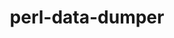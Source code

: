 ---
title: "perl-data-dumper"
layout: cache
categories: [package, develop]
meta: {"compilers": ["gcc@10.2.1", "gcc@11.1.0", "gcc@11.4.0", "gcc@7.5.0", "gcc@9.4.0", "none"], "num_specs": 66, "num_specs_by_stack": {"build_systems": 6, "data-vis-sdk": 5, "developer-tools": 2, "developer-tools-aarch64-linux-gnu": 6, "developer-tools-darwin": 4, "developer-tools-manylinux2014": 1, "developer-tools-x86_64_v3-linux-gnu": 6, "e4s": 11, "e4s-neoverse_v1": 2, "e4s-power": 1, "e4s-rocm-external": 6, "gpu-tests": 7, "hep": 10, "ml-darwin-aarch64-mps": 4, "ml-linux-aarch64-cpu": 6, "ml-linux-aarch64-cuda": 6, "ml-linux-x86_64-cpu": 5, "ml-linux-x86_64-cuda": 5, "ml-linux-x86_64-rocm": 5, "root": 66, "tutorial": 6}, "oss": ["centos7", "rhel8", "sequoia", "ubuntu18.04", "ubuntu20.04", "ubuntu22.04", "ubuntu24.04"], "platforms": ["darwin", "linux"], "stacks": ["build_systems", "data-vis-sdk", "developer-tools", "developer-tools-aarch64-linux-gnu", "developer-tools-darwin", "developer-tools-manylinux2014", "developer-tools-x86_64_v3-linux-gnu", "e4s", "e4s-neoverse_v1", "e4s-power", "e4s-rocm-external", "gpu-tests", "hep", "ml-darwin-aarch64-mps", "ml-linux-aarch64-cpu", "ml-linux-aarch64-cuda", "ml-linux-x86_64-cpu", "ml-linux-x86_64-cuda", "ml-linux-x86_64-rocm", "root", "tutorial"], "targets": ["aarch64", "neoverse_v1", "ppc64le", "x86_64_v3"], "versions": ["2.173"]}
spec_details: [{"compiler": "none", "hash": "35xcvhctwbdabb3mdpgnuws7eqwbsrui", "os": "ubuntu20.04", "platform": "linux", "size": "-", "stacks": ["data-vis-sdk", "root"], "target": "x86_64_v3", "variants": ["build_system=perl"], "versions": ["2.173"]}, {"compiler": "gcc@9.4.0", "hash": "3iwlajtdcayetizib7f2ahldjjjbucjt", "os": "ubuntu20.04", "platform": "linux", "size": "-", "stacks": ["e4s-power", "root"], "target": "ppc64le", "variants": ["build_system=perl"], "versions": ["2.173"]}, {"compiler": "none", "hash": "3qrobpkvodsotfzcyjcgweyqt2hsnmjl", "os": "ubuntu22.04", "platform": "linux", "size": "-", "stacks": ["e4s", "root"], "target": "x86_64_v3", "variants": ["build_system=perl"], "versions": ["2.173"]}, {"compiler": "gcc@11.1.0", "hash": "3wd3wfslgr4wevg3a4mzgkyutmr6rtde", "os": "ubuntu20.04", "platform": "linux", "size": "-", "stacks": ["gpu-tests", "root"], "target": "x86_64_v3", "variants": ["build_system=perl"], "versions": ["2.173"]}, {"compiler": "none", "hash": "3x7wpfwudnn7ulkbijntrkfnzt5lv2ci", "os": "ubuntu22.04", "platform": "linux", "size": "-", "stacks": ["e4s", "root"], "target": "x86_64_v3", "variants": ["build_system=perl"], "versions": ["2.173"]}, {"compiler": "none", "hash": "45dmsmxj44xlxgqty67mc6wrmshc24ot", "os": "rhel8", "platform": "linux", "size": "-", "stacks": ["developer-tools-aarch64-linux-gnu", "root"], "target": "aarch64", "variants": ["build_system=perl"], "versions": ["2.173"]}, {"compiler": "none", "hash": "4j7xixkjgcwra5bmngcrkmfjftx26usk", "os": "ubuntu22.04", "platform": "linux", "size": "-", "stacks": ["hep", "root"], "target": "x86_64_v3", "variants": ["build_system=perl"], "versions": ["2.173"]}, {"compiler": "none", "hash": "5bdigwnrmsya3qghg46pi7au4ot3vkvm", "os": "ubuntu24.04", "platform": "linux", "size": "-", "stacks": ["ml-linux-aarch64-cpu", "ml-linux-aarch64-cuda", "root"], "target": "aarch64", "variants": ["build_system=perl"], "versions": ["2.173"]}, {"compiler": "none", "hash": "5ulcve6bijwqflnoouv4opfjql7rghy3", "os": "ubuntu22.04", "platform": "linux", "size": "-", "stacks": ["e4s", "root"], "target": "x86_64_v3", "variants": ["build_system=perl"], "versions": ["2.173"]}, {"compiler": "none", "hash": "6q77ts3ou5lepewturmffzp7vnvb6lrx", "os": "ubuntu18.04", "platform": "linux", "size": "-", "stacks": ["build_systems", "root"], "target": "x86_64_v3", "variants": ["build_system=perl"], "versions": ["2.173"]}, {"compiler": "none", "hash": "7gwd22ykyhy52yboe26rvwhcbhwjev5t", "os": "ubuntu24.04", "platform": "linux", "size": "-", "stacks": ["ml-linux-aarch64-cpu", "ml-linux-aarch64-cuda", "root"], "target": "aarch64", "variants": ["build_system=perl"], "versions": ["2.173"]}, {"compiler": "none", "hash": "7zpl334w2zcnaq2qjimz2iuhu4ahchep", "os": "rhel8", "platform": "linux", "size": "-", "stacks": ["developer-tools-aarch64-linux-gnu", "root"], "target": "aarch64", "variants": ["build_system=perl"], "versions": ["2.173"]}, {"compiler": "none", "hash": "als3u3zv52cwwvefmnxiqivescfm7vwe", "os": "ubuntu22.04", "platform": "linux", "size": "-", "stacks": ["e4s", "e4s-rocm-external", "hep", "root", "tutorial"], "target": "x86_64_v3", "variants": ["build_system=perl"], "versions": ["2.173"]}, {"compiler": "gcc@11.1.0", "hash": "azmbjk6sgnriwr35zjxkgwfk5emh2yii", "os": "ubuntu20.04", "platform": "linux", "size": "-", "stacks": ["gpu-tests", "root"], "target": "x86_64_v3", "variants": ["build_system=perl"], "versions": ["2.173"]}, {"compiler": "gcc@11.1.0", "hash": "bok4pd7mllqdh6wylpfziw67bnuahpdm", "os": "ubuntu20.04", "platform": "linux", "size": "-", "stacks": ["gpu-tests", "root"], "target": "x86_64_v3", "variants": ["build_system=perl"], "versions": ["2.173"]}, {"compiler": "none", "hash": "dcn24sg4nxz2nxz3rmpktgozytnyz7vr", "os": "sequoia", "platform": "darwin", "size": "-", "stacks": ["developer-tools-darwin", "ml-darwin-aarch64-mps", "root"], "target": "aarch64", "variants": ["build_system=perl"], "versions": ["2.173"]}, {"compiler": "none", "hash": "dogka2tizwtmdwxr4g5wpcpyksh567og", "os": "ubuntu18.04", "platform": "linux", "size": "-", "stacks": ["build_systems", "root"], "target": "x86_64_v3", "variants": ["build_system=perl"], "versions": ["2.173"]}, {"compiler": "gcc@11.1.0", "hash": "e6mxczjqvwdowd2l4zbs42wah3hmo6ps", "os": "ubuntu20.04", "platform": "linux", "size": "-", "stacks": ["gpu-tests", "root"], "target": "x86_64_v3", "variants": ["build_system=perl"], "versions": ["2.173"]}, {"compiler": "none", "hash": "ee7quyyjl5vm5y6bixkkzosr3vxdjjnr", "os": "ubuntu24.04", "platform": "linux", "size": "-", "stacks": ["ml-linux-x86_64-cpu", "ml-linux-x86_64-cuda", "ml-linux-x86_64-rocm", "root"], "target": "x86_64_v3", "variants": ["build_system=perl"], "versions": ["2.173"]}, {"compiler": "none", "hash": "et5t2ixg3q3x4xfj4hkkekpfbkaqpqbz", "os": "ubuntu22.04", "platform": "linux", "size": "-", "stacks": ["hep", "root"], "target": "x86_64_v3", "variants": ["build_system=perl"], "versions": ["2.173"]}, {"compiler": "none", "hash": "ffohm4udgq5hpdolibln7nb73fqidpmt", "os": "centos7", "platform": "linux", "size": "-", "stacks": ["developer-tools-x86_64_v3-linux-gnu", "root"], "target": "x86_64_v3", "variants": ["build_system=perl"], "versions": ["2.173"]}, {"compiler": "none", "hash": "fjnschzuzxpe4w4flo5juf6tbdv2jck3", "os": "centos7", "platform": "linux", "size": "-", "stacks": ["developer-tools-x86_64_v3-linux-gnu", "root"], "target": "x86_64_v3", "variants": ["build_system=perl"], "versions": ["2.173"]}, {"compiler": "none", "hash": "fwjujulztqrvu2ljnnzg6f2qt6i6wflw", "os": "ubuntu22.04", "platform": "linux", "size": "-", "stacks": ["e4s", "e4s-rocm-external", "hep", "root", "tutorial"], "target": "x86_64_v3", "variants": ["build_system=perl"], "versions": ["2.173"]}, {"compiler": "none", "hash": "g44phmbwlfwabhiwuqljikrqj6mctigf", "os": "centos7", "platform": "linux", "size": "-", "stacks": ["developer-tools-x86_64_v3-linux-gnu", "root"], "target": "x86_64_v3", "variants": ["build_system=perl"], "versions": ["2.173"]}, {"compiler": "none", "hash": "gkbkjt4zt2vl2o2nfvmdbzdzya3dojdy", "os": "sequoia", "platform": "darwin", "size": "-", "stacks": ["developer-tools-darwin", "ml-darwin-aarch64-mps", "root"], "target": "aarch64", "variants": ["build_system=perl"], "versions": ["2.173"]}, {"compiler": "none", "hash": "gpkpn5e3t7il3evoxsu2kcbid3vw6zht", "os": "ubuntu24.04", "platform": "linux", "size": "-", "stacks": ["ml-linux-aarch64-cpu", "ml-linux-aarch64-cuda", "root"], "target": "aarch64", "variants": ["build_system=perl"], "versions": ["2.173"]}, {"compiler": "none", "hash": "h2safyaye2qat4vpxl5r4gqcr36hj7vb", "os": "ubuntu22.04", "platform": "linux", "size": "-", "stacks": ["e4s", "e4s-rocm-external", "hep", "root", "tutorial"], "target": "x86_64_v3", "variants": ["build_system=perl"], "versions": ["2.173"]}, {"compiler": "none", "hash": "hf5rjk6ixyqmijbf62yxcfwd6ntg73tc", "os": "ubuntu22.04", "platform": "linux", "size": "-", "stacks": ["hep", "root"], "target": "x86_64_v3", "variants": ["build_system=perl"], "versions": ["2.173"]}, {"compiler": "none", "hash": "iekhhlm45dlkf3njoazotzdgp6kucqoi", "os": "ubuntu22.04", "platform": "linux", "size": "-", "stacks": ["hep", "root"], "target": "x86_64_v3", "variants": ["build_system=perl"], "versions": ["2.173"]}, {"compiler": "none", "hash": "jtifivr3fc2gqqn5fsepi3ijjbu4jufh", "os": "ubuntu18.04", "platform": "linux", "size": "-", "stacks": ["build_systems", "root"], "target": "x86_64_v3", "variants": ["build_system=perl"], "versions": ["2.173"]}, {"compiler": "none", "hash": "le3u7mpaiam4dlmo2xr72my2stsjyejt", "os": "centos7", "platform": "linux", "size": "-", "stacks": ["developer-tools-x86_64_v3-linux-gnu", "root"], "target": "x86_64_v3", "variants": ["build_system=perl"], "versions": ["2.173"]}, {"compiler": "none", "hash": "lniidj4c3ok4tkg7zp2xvxsssifiphgx", "os": "rhel8", "platform": "linux", "size": "-", "stacks": ["developer-tools-aarch64-linux-gnu", "root"], "target": "aarch64", "variants": ["build_system=perl"], "versions": ["2.173"]}, {"compiler": "none", "hash": "lqn7lymvmtz6b353jr4wcgkidjjryruu", "os": "ubuntu18.04", "platform": "linux", "size": "-", "stacks": ["build_systems", "root"], "target": "x86_64_v3", "variants": ["build_system=perl"], "versions": ["2.173"]}, {"compiler": "gcc@11.4.0", "hash": "lx2gotkvkxp5vuxdy6wf7yhv45f2iodo", "os": "ubuntu22.04", "platform": "linux", "size": "-", "stacks": ["e4s-neoverse_v1", "root"], "target": "neoverse_v1", "variants": ["build_system=perl"], "versions": ["2.173"]}, {"compiler": "none", "hash": "mko2eoihwzsthxj57yq6bzauxjd6lzc5", "os": "ubuntu24.04", "platform": "linux", "size": "-", "stacks": ["ml-linux-aarch64-cpu", "ml-linux-aarch64-cuda", "root"], "target": "aarch64", "variants": ["build_system=perl"], "versions": ["2.173"]}, {"compiler": "none", "hash": "mqzbypz6zjd5oe6febvyy7n3og4drv5p", "os": "ubuntu24.04", "platform": "linux", "size": "-", "stacks": ["ml-linux-aarch64-cpu", "ml-linux-aarch64-cuda", "root"], "target": "aarch64", "variants": ["build_system=perl"], "versions": ["2.173"]}, {"compiler": "none", "hash": "nsertqaxfhl3zkqstukhrsrrl7qsj6wg", "os": "sequoia", "platform": "darwin", "size": "-", "stacks": ["developer-tools-darwin", "ml-darwin-aarch64-mps", "root"], "target": "aarch64", "variants": ["build_system=perl"], "versions": ["2.173"]}, {"compiler": "none", "hash": "of3h7lyvjovkhvaeicnxqvjej4jcvsv5", "os": "ubuntu20.04", "platform": "linux", "size": "-", "stacks": ["data-vis-sdk", "root"], "target": "x86_64_v3", "variants": ["build_system=perl"], "versions": ["2.173"]}, {"compiler": "gcc@7.5.0", "hash": "oqouanybfj2ca3gezkpmll2ies6htukq", "os": "ubuntu18.04", "platform": "linux", "size": "-", "stacks": ["developer-tools", "root"], "target": "x86_64_v3", "variants": ["build_system=perl"], "versions": ["2.173"]}, {"compiler": "none", "hash": "pgx4ky2f6j5tusfhpifghjnklqp77ghq", "os": "ubuntu22.04", "platform": "linux", "size": "-", "stacks": ["e4s", "root"], "target": "x86_64_v3", "variants": ["build_system=perl"], "versions": ["2.173"]}, {"compiler": "none", "hash": "pjr7pkfpcx2iky75pienierbnjrvoy3i", "os": "ubuntu22.04", "platform": "linux", "size": "-", "stacks": ["e4s", "root"], "target": "x86_64_v3", "variants": ["build_system=perl"], "versions": ["2.173"]}, {"compiler": "none", "hash": "pl3tfl3kazmjd5d664lpslja2psqbucn", "os": "ubuntu18.04", "platform": "linux", "size": "-", "stacks": ["build_systems", "root"], "target": "x86_64_v3", "variants": ["build_system=perl"], "versions": ["2.173"]}, {"compiler": "none", "hash": "pvbuoubijw6sm6aeslyrkyn4sbsgmfri", "os": "ubuntu24.04", "platform": "linux", "size": "-", "stacks": ["ml-linux-x86_64-cpu", "ml-linux-x86_64-cuda", "ml-linux-x86_64-rocm", "root"], "target": "x86_64_v3", "variants": ["build_system=perl"], "versions": ["2.173"]}, {"compiler": "none", "hash": "pzx7cnfvmlkv7wbbrl4yl3g47zyu6imd", "os": "ubuntu20.04", "platform": "linux", "size": "-", "stacks": ["data-vis-sdk", "root"], "target": "x86_64_v3", "variants": ["build_system=perl"], "versions": ["2.173"]}, {"compiler": "gcc@10.2.1", "hash": "q6muyhbjw6h3nvarqezgz3pfrlmi5m7e", "os": "centos7", "platform": "linux", "size": "-", "stacks": ["developer-tools-manylinux2014", "root"], "target": "x86_64_v3", "variants": ["build_system=perl"], "versions": ["2.173"]}, {"compiler": "none", "hash": "qe3rpcglfnpqrvns4nhb3s2miosja5xj", "os": "ubuntu22.04", "platform": "linux", "size": "-", "stacks": ["e4s", "e4s-rocm-external", "hep", "root", "tutorial"], "target": "x86_64_v3", "variants": ["build_system=perl"], "versions": ["2.173"]}, {"compiler": "none", "hash": "qknx77aecmh5jsppotwxrin2m7pd2wmf", "os": "rhel8", "platform": "linux", "size": "-", "stacks": ["developer-tools-aarch64-linux-gnu", "root"], "target": "aarch64", "variants": ["build_system=perl"], "versions": ["2.173"]}, {"compiler": "none", "hash": "ql73w6kketkybyo6hiikkizl2iydbbbt", "os": "ubuntu24.04", "platform": "linux", "size": "-", "stacks": ["ml-linux-x86_64-cpu", "ml-linux-x86_64-cuda", "ml-linux-x86_64-rocm", "root"], "target": "x86_64_v3", "variants": ["build_system=perl"], "versions": ["2.173"]}, {"compiler": "none", "hash": "qonwxvfydmnihnqb3husshno35quw6ob", "os": "ubuntu20.04", "platform": "linux", "size": "-", "stacks": ["data-vis-sdk", "root"], "target": "x86_64_v3", "variants": ["build_system=perl"], "versions": ["2.173"]}, {"compiler": "none", "hash": "rjek23geffc2g4wpd5nqcotdmwblx6we", "os": "ubuntu18.04", "platform": "linux", "size": "-", "stacks": ["build_systems", "root"], "target": "x86_64_v3", "variants": ["build_system=perl"], "versions": ["2.173"]}, {"compiler": "none", "hash": "s3exv5ceild2j2lmempt5dammrbjbtaa", "os": "ubuntu20.04", "platform": "linux", "size": "-", "stacks": ["data-vis-sdk", "root"], "target": "x86_64_v3", "variants": ["build_system=perl"], "versions": ["2.173"]}, {"compiler": "none", "hash": "sp24fr4usn2ci6lf7fkqfyw2u5y5ngco", "os": "ubuntu22.04", "platform": "linux", "size": "-", "stacks": ["e4s", "e4s-rocm-external", "hep", "root", "tutorial"], "target": "x86_64_v3", "variants": ["build_system=perl"], "versions": ["2.173"]}, {"compiler": "none", "hash": "tjvnkys4tzm7wmh5lhyxqf7vekzooknq", "os": "ubuntu24.04", "platform": "linux", "size": "-", "stacks": ["ml-linux-x86_64-cpu", "ml-linux-x86_64-cuda", "ml-linux-x86_64-rocm", "root"], "target": "x86_64_v3", "variants": ["build_system=perl"], "versions": ["2.173"]}, {"compiler": "gcc@11.4.0", "hash": "txrkj2uiq3lfc2iwn5gxbkll3i5eyzql", "os": "ubuntu22.04", "platform": "linux", "size": "-", "stacks": ["e4s-neoverse_v1", "root"], "target": "neoverse_v1", "variants": ["build_system=perl"], "versions": ["2.173"]}, {"compiler": "none", "hash": "u3yefdvuk3mg3ajwafjjna67rnnb5pwq", "os": "sequoia", "platform": "darwin", "size": "-", "stacks": ["developer-tools-darwin", "ml-darwin-aarch64-mps", "root"], "target": "aarch64", "variants": ["build_system=perl"], "versions": ["2.173"]}, {"compiler": "none", "hash": "ukeunouj4gypywj7x5nqbw5t232zth7n", "os": "ubuntu24.04", "platform": "linux", "size": "-", "stacks": ["ml-linux-x86_64-cpu", "ml-linux-x86_64-cuda", "ml-linux-x86_64-rocm", "root"], "target": "x86_64_v3", "variants": ["build_system=perl"], "versions": ["2.173"]}, {"compiler": "gcc@11.1.0", "hash": "vcg5fwssieaep6vwbn2ua24cv76jmt3y", "os": "ubuntu20.04", "platform": "linux", "size": "-", "stacks": ["gpu-tests", "root"], "target": "x86_64_v3", "variants": ["build_system=perl"], "versions": ["2.173"]}, {"compiler": "none", "hash": "vht36ahnau3jddgockblujvxns55a7ik", "os": "centos7", "platform": "linux", "size": "-", "stacks": ["developer-tools-x86_64_v3-linux-gnu", "root"], "target": "x86_64_v3", "variants": ["build_system=perl"], "versions": ["2.173"]}, {"compiler": "none", "hash": "vux7g2f4bu7clh6fyvm2m65vvivijhsb", "os": "ubuntu24.04", "platform": "linux", "size": "-", "stacks": ["ml-linux-aarch64-cpu", "ml-linux-aarch64-cuda", "root"], "target": "aarch64", "variants": ["build_system=perl"], "versions": ["2.173"]}, {"compiler": "gcc@11.1.0", "hash": "ws72iqkjf3it5jnobk3moirmn34ibisn", "os": "ubuntu20.04", "platform": "linux", "size": "-", "stacks": ["gpu-tests", "root"], "target": "x86_64_v3", "variants": ["build_system=perl"], "versions": ["2.173"]}, {"compiler": "none", "hash": "x4z3p2smmvs7tbzi63uestuigowk5eqm", "os": "rhel8", "platform": "linux", "size": "-", "stacks": ["developer-tools-aarch64-linux-gnu", "root"], "target": "aarch64", "variants": ["build_system=perl"], "versions": ["2.173"]}, {"compiler": "none", "hash": "yle67macverxcvgvwlln5hok5j26ml4x", "os": "ubuntu22.04", "platform": "linux", "size": "-", "stacks": ["e4s", "e4s-rocm-external", "hep", "root", "tutorial"], "target": "x86_64_v3", "variants": ["build_system=perl"], "versions": ["2.173"]}, {"compiler": "none", "hash": "yo3auzh5lf7siotjjmp5n2c52yh3grba", "os": "rhel8", "platform": "linux", "size": "-", "stacks": ["developer-tools-aarch64-linux-gnu", "root"], "target": "aarch64", "variants": ["build_system=perl"], "versions": ["2.173"]}, {"compiler": "gcc@11.1.0", "hash": "ypmzwxoiqijyoarscei4ezucjrecung5", "os": "ubuntu20.04", "platform": "linux", "size": "-", "stacks": ["gpu-tests", "root"], "target": "x86_64_v3", "variants": ["build_system=perl"], "versions": ["2.173"]}, {"compiler": "gcc@7.5.0", "hash": "zb5vm4eqchpojdg4y3pdns6c5kbjzwxe", "os": "ubuntu18.04", "platform": "linux", "size": "-", "stacks": ["developer-tools", "root"], "target": "x86_64_v3", "variants": ["build_system=perl"], "versions": ["2.173"]}, {"compiler": "none", "hash": "ztrr35ixrfexd5u3er56aukwmconuhqy", "os": "centos7", "platform": "linux", "size": "-", "stacks": ["developer-tools-x86_64_v3-linux-gnu", "root"], "target": "x86_64_v3", "variants": ["build_system=perl"], "versions": ["2.173"]}]
---